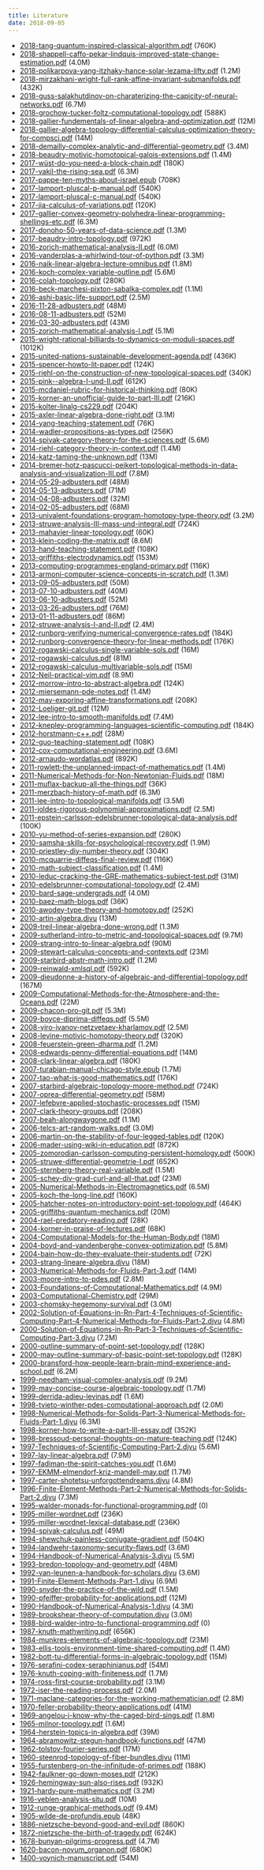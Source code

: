 ```yaml
---
title: Literature
date: 2018-09-05
---
```


- [2018-tang-quantum-inspired-classical-algorithm.pdf](/2018-tang-quantum-inspired-classical-algorithm.pdf) (760K)
- [2018-shappell-caffo-pekar-lindquis-improved-state-change-estimation.pdf](/2018-shappell-caffo-pekar-lindquis-improved-state-change-estimation.pdf) (4.0M)
- [2018-polikarpova-yang-itzhaky-hance-solar-lezama-lifty.pdf](/2018-polikarpova-yang-itzhaky-hance-solar-lezama-lifty.pdf) (1.2M)
- [2018-mirzakhani-wright-full-rank-affine-invariant-submanifolds.pdf](/2018-mirzakhani-wright-full-rank-affine-invariant-submanifolds.pdf) (432K)
- [2018-guss-salakhutdinov-on-charaterizing-the-capicity-of-neural-networks.pdf](/2018-guss-salakhutdinov-on-charaterizing-the-capicity-of-neural-networks.pdf) (6.7M)
- [2018-grochow-tucker-foltz-computational-topology.pdf](/2018-grochow-tucker-foltz-computational-topology.pdf) (588K)
- [2018-gallier-fundementals-of-linear-algebra-and-optimization.pdf](/2018-gallier-fundementals-of-linear-algebra-and-optimization.pdf) (12M)
- [2018-gallier-algebra-topology-differential-calculus-optimization-theory-for-compsci.pdf](/2018-gallier-algebra-topology-differential-calculus-optimization-theory-for-compsci.pdf) (14M)
- [2018-demailly-complex-analytic-and-differential-geometry.pdf](/2018-demailly-complex-analytic-and-differential-geometry.pdf) (3.4M)
- [2018-beaudry-motivic-homotopical-galois-extensions.pdf](/2018-beaudry-motivic-homotopical-galois-extensions.pdf) (1.4M)
- [2017-wüst-do-you-need-a-block-chain.pdf](/2017-wüst-do-you-need-a-block-chain.pdf) (180K)
- [2017-vakil-the-rising-sea.pdf](/2017-vakil-the-rising-sea.pdf) (6.3M)
- [2017-pappe-ten-myths-about-israel.epub](/2017-pappe-ten-myths-about-israel.epub) (708K)
- [2017-lamport-pluscal-p-manual.pdf](/2017-lamport-pluscal-p-manual.pdf) (540K)
- [2017-lamport-pluscal-c-manual.pdf](/2017-lamport-pluscal-c-manual.pdf) (540K)
- [2017-jia-calculus-of-variations.pdf](/2017-jia-calculus-of-variations.pdf) (120K)
- [2017-gallier-convex-geometry-polyhedra-linear-programming-shellings-etc.pdf](/2017-gallier-convex-geometry-polyhedra-linear-programming-shellings-etc.pdf) (6.3M)
- [2017-donoho-50-years-of-data-science.pdf](/2017-donoho-50-years-of-data-science.pdf) (1.3M)
- [2017-beaudry-intro-topology.pdf](/2017-beaudry-intro-topology.pdf) (972K)
- [2016-zorich-mathematical-analysis-II.pdf](/2016-zorich-mathematical-analysis-II.pdf) (6.0M)
- [2016-vanderplas-a-whirlwind-tour-of-python.pdf](/2016-vanderplas-a-whirlwind-tour-of-python.pdf) (3.3M)
- [2016-naik-linear-algebra-lecture-omnibus.pdf](/2016-naik-linear-algebra-lecture-omnibus.pdf) (1.8M)
- [2016-koch-complex-variable-outline.pdf](/2016-koch-complex-variable-outline.pdf) (5.6M)
- [2016-colah-topology.pdf](/2016-colah-topology.pdf) (280K)
- [2016-beck-marchesi-pixton-sabalka-complex.pdf](/2016-beck-marchesi-pixton-sabalka-complex.pdf) (1.1M)
- [2016-ashi-basic-life-support.pdf](/2016-ashi-basic-life-support.pdf) (2.5M)
- [2016-11-28-adbusters.pdf](/2016-11-28-adbusters.pdf) (48M)
- [2016-08-11-adbusters.pdf](/2016-08-11-adbusters.pdf) (52M)
- [2016-03-30-adbusters.pdf](/2016-03-30-adbusters.pdf) (43M)
- [2015-zorich-mathematical-analysis-I.pdf](/2015-zorich-mathematical-analysis-I.pdf) (5.1M)
- [2015-wright-rational-billiards-to-dynamics-on-moduli-spaces.pdf](/2015-wright-rational-billiards-to-dynamics-on-moduli-spaces.pdf) (1012K)
- [2015-united-nations-sustainable-development-agenda.pdf](/2015-united-nations-sustainable-development-agenda.pdf) (436K)
- [2015-spencer-howto-lit-paper.pdf](/2015-spencer-howto-lit-paper.pdf) (124K)
- [2015-riehl-on-the-construction-of-new-topological-spaces.pdf](/2015-riehl-on-the-construction-of-new-topological-spaces.pdf) (340K)
- [2015-pink--algebra-I-und-II.pdf](/2015-pink--algebra-I-und-II.pdf) (612K)
- [2015-mcdaniel-rubric-for-historical-thinking.pdf](/2015-mcdaniel-rubric-for-historical-thinking.pdf) (80K)
- [2015-korner-an-unofficial-guide-to-part-III.pdf](/2015-korner-an-unofficial-guide-to-part-III.pdf) (216K)
- [2015-kolter-linalg-cs229.pdf](/2015-kolter-linalg-cs229.pdf) (204K)
- [2015-axler-linear-algebra-done-right.pdf](/2015-axler-linear-algebra-done-right.pdf) (3.1M)
- [2014-yang-teaching-statement.pdf](/2014-yang-teaching-statement.pdf) (76K)
- [2014-wadler-propositions-as-types.pdf](/2014-wadler-propositions-as-types.pdf) (256K)
- [2014-spivak-category-theory-for-the-sciences.pdf](/2014-spivak-category-theory-for-the-sciences.pdf) (5.6M)
- [2014-riehl-category-theory-in-context.pdf](/2014-riehl-category-theory-in-context.pdf) (1.4M)
- [2014-katz-taming-the-unknown.pdf](/2014-katz-taming-the-unknown.pdf) (13M)
- [2014-bremer-hotz-pascucci-peikert-topological-methods-in-data-analysis-and-visualization-III.pdf](/2014-bremer-hotz-pascucci-peikert-topological-methods-in-data-analysis-and-visualization-III.pdf) (7.8M)
- [2014-05-29-adbusters.pdf](/2014-05-29-adbusters.pdf) (48M)
- [2014-05-13-adbusters.pdf](/2014-05-13-adbusters.pdf) (71M)
- [2014-04-08-adbusters.pdf](/2014-04-08-adbusters.pdf) (32M)
- [2014-02-05-adbusters.pdf](/2014-02-05-adbusters.pdf) (68M)
- [2013-univalent-foundations-program-homotopy-type-theory.pdf](/2013-univalent-foundations-program-homotopy-type-theory.pdf) (3.2M)
- [2013-struwe-analysis-III-mass-und-integral.pdf](/2013-struwe-analysis-III-mass-und-integral.pdf) (724K)
- [2013-mahavier-linear-topology.pdf](/2013-mahavier-linear-topology.pdf) (60K)
- [2013-klein-coding-the-matrix.pdf](/2013-klein-coding-the-matrix.pdf) (8.6M)
- [2013-hand-teaching-statement.pdf](/2013-hand-teaching-statement.pdf) (108K)
- [2013-griffiths-electrodynamics.pdf](/2013-griffiths-electrodynamics.pdf) (153M)
- [2013-computing-programmes-england-primary.pdf](/2013-computing-programmes-england-primary.pdf) (116K)
- [2013-armoni-computer-science-concepts-in-scratch.pdf](/2013-armoni-computer-science-concepts-in-scratch.pdf) (1.3M)
- [2013-09-05-adbusters.pdf](/2013-09-05-adbusters.pdf) (50M)
- [2013-07-10-adbusters.pdf](/2013-07-10-adbusters.pdf) (40M)
- [2013-06-10-adbusters.pdf](/2013-06-10-adbusters.pdf) (52M)
- [2013-03-26-adbusters.pdf](/2013-03-26-adbusters.pdf) (76M)
- [2013-01-11-adbusters.pdf](/2013-01-11-adbusters.pdf) (86M)
- [2012-struwe-analysis-I-and-II.pdf](/2012-struwe-analysis-I-and-II.pdf) (2.4M)
- [2012-runborg-verifying-numerical-convergence-rates.pdf](/2012-runborg-verifying-numerical-convergence-rates.pdf) (184K)
- [2012-runborg-convergence-theory-for-linear-methods.pdf](/2012-runborg-convergence-theory-for-linear-methods.pdf) (176K)
- [2012-rogawski-calculus-single-variable-sols.pdf](/2012-rogawski-calculus-single-variable-sols.pdf) (16M)
- [2012-rogawski-calculus.pdf](/2012-rogawski-calculus.pdf) (81M)
- [2012-rogawski-calculus-multivariable-sols.pdf](/2012-rogawski-calculus-multivariable-sols.pdf) (15M)
- [2012-Neil-practical-vim.pdf](/2012-Neil-practical-vim.pdf) (8.9M)
- [2012-morrow-intro-to-abstract-algebra.pdf](/2012-morrow-intro-to-abstract-algebra.pdf) (124K)
- [2012-miersemann-pde-notes.pdf](/2012-miersemann-pde-notes.pdf) (1.4M)
- [2012-may-exporing-affine-transformations.pdf](/2012-may-exporing-affine-transformations.pdf) (208K)
- [2012-Loeliger-git.pdf](/2012-Loeliger-git.pdf) (12M)
- [2012-lee-intro-to-smooth-manifolds.pdf](/2012-lee-intro-to-smooth-manifolds.pdf) (7.4M)
- [2012-knepley-programming-languages-scientific-computing.pdf](/2012-knepley-programming-languages-scientific-computing.pdf) (184K)
- [2012-horstmann-c++.pdf](/2012-horstmann-c++.pdf) (28M)
- [2012-guo-teaching-statement.pdf](/2012-guo-teaching-statement.pdf) (108K)
- [2012-cox-computational-engineering.pdf](/2012-cox-computational-engineering.pdf) (3.6M)
- [2012-arnaudo-wordatlas.pdf](/2012-arnaudo-wordatlas.pdf) (892K)
- [2011-rowlett-the-unplanned-impact-of-mathematics.pdf](/2011-rowlett-the-unplanned-impact-of-mathematics.pdf) (1.4M)
- [2011-Numerical-Methods-for-Non-Newtonian-Fluids.pdf](/2011-Numerical-Methods-for-Non-Newtonian-Fluids.pdf) (18M)
- [2011-muflax-backup-all-the-things.pdf](/2011-muflax-backup-all-the-things.pdf) (36K)
- [2011-merzbach-history-of-math.pdf](/2011-merzbach-history-of-math.pdf) (6.3M)
- [2011-lee-intro-to-topological-manifolds.pdf](/2011-lee-intro-to-topological-manifolds.pdf) (3.5M)
- [2011-joldes-rigorous-polynomial-approximations.pdf](/2011-joldes-rigorous-polynomial-approximations.pdf) (2.5M)
- [2011-epstein-carlsson-edelsbrunner-topological-data-analysis.pdf](/2011-epstein-carlsson-edelsbrunner-topological-data-analysis.pdf) (100K)
- [2010-yu-method-of-series-expansion.pdf](/2010-yu-method-of-series-expansion.pdf) (280K)
- [2010-samsha-skills-for-psychological-recovery.pdf](/2010-samsha-skills-for-psychological-recovery.pdf) (1.9M)
- [2010-priestley-diy-number-theory.pdf](/2010-priestley-diy-number-theory.pdf) (304K)
- [2010-mcquarrie-diffeqs-final-review.pdf](/2010-mcquarrie-diffeqs-final-review.pdf) (116K)
- [2010-math-subject-classification.pdf](/2010-math-subject-classification.pdf) (1.4M)
- [2010-leduc-cracking-the-GRE-mathematics-subject-test.pdf](/2010-leduc-cracking-the-GRE-mathematics-subject-test.pdf) (31M)
- [2010-edelsbrunner-computational-topology.pdf](/2010-edelsbrunner-computational-topology.pdf) (2.4M)
- [2010-bard-sage-undergrads.pdf](/2010-bard-sage-undergrads.pdf) (4.0M)
- [2010-baez-math-blogs.pdf](/2010-baez-math-blogs.pdf) (36K)
- [2010-awodey-type-theory-and-homotopy.pdf](/2010-awodey-type-theory-and-homotopy.pdf) (252K)
- [2010-artin-algebra.djvu](/2010-artin-algebra.djvu) (13M)
- [2009-treil-linear-algebra-done-wrong.pdf](/2009-treil-linear-algebra-done-wrong.pdf) (1.3M)
- [2009-sutherland-intro-to-metric-and-topological-spaces.pdf](/2009-sutherland-intro-to-metric-and-topological-spaces.pdf) (9.7M)
- [2009-strang-intro-to-linear-algebra.pdf](/2009-strang-intro-to-linear-algebra.pdf) (90M)
- [2009-stewart-calculus-concepts-and-contexts.pdf](/2009-stewart-calculus-concepts-and-contexts.pdf) (23M)
- [2009-starbird-abstr-math-intro.pdf](/2009-starbird-abstr-math-intro.pdf) (1.2M)
- [2009-reinwald-xmlsql.pdf](/2009-reinwald-xmlsql.pdf) (592K)
- [2009-dieudonne-a-history-of-algebraic-and-differential-topology.pdf](/2009-dieudonne-a-history-of-algebraic-and-differential-topology.pdf) (167M)
- [2009-Computational-Methods-for-the-Atmosphere-and-the-Oceans.pdf](/2009-Computational-Methods-for-the-Atmosphere-and-the-Oceans.pdf) (22M)
- [2009-chacon-pro-git.pdf](/2009-chacon-pro-git.pdf) (5.3M)
- [2009-boyce-diprima-diffeqs.pdf](/2009-boyce-diprima-diffeqs.pdf) (5.5M)
- [2008-yiro-ivanov-netzvetaev-kharlamov.pdf](/2008-yiro-ivanov-netzvetaev-kharlamov.pdf) (2.5M)
- [2008-levine-motivic-homotopy-theory.pdf](/2008-levine-motivic-homotopy-theory.pdf) (320K)
- [2008-feuerstein-green-dharma.pdf](/2008-feuerstein-green-dharma.pdf) (1.2M)
- [2008-edwards-penny-differential-equations.pdf](/2008-edwards-penny-differential-equations.pdf) (14M)
- [2008-clark-linear-algebra.pdf](/2008-clark-linear-algebra.pdf) (180K)
- [2007-turabian-manual-chicago-style.epub](/2007-turabian-manual-chicago-style.epub) (1.7M)
- [2007-tao-what-is-good-mathematics.pdf](/2007-tao-what-is-good-mathematics.pdf) (176K)
- [2007-starbird-algebraic-topology-moore-method.pdf](/2007-starbird-algebraic-topology-moore-method.pdf) (724K)
- [2007-oprea-differential-geometry.pdf](/2007-oprea-differential-geometry.pdf) (58M)
- [2007-lefebvre-applied-stochastic-processes.pdf](/2007-lefebvre-applied-stochastic-processes.pdf) (15M)
- [2007-clark-theory-groups.pdf](/2007-clark-theory-groups.pdf) (208K)
- [2007-beah-alongwaygone.pdf](/2007-beah-alongwaygone.pdf) (1.1M)
- [2006-telcs-art-random-walks.pdf](/2006-telcs-art-random-walks.pdf) (3.0M)
- [2006-martin-on-the-stability-of-four-legged-tables.pdf](/2006-martin-on-the-stability-of-four-legged-tables.pdf) (120K)
- [2006-mader-using-wiki-in-education.pdf](/2006-mader-using-wiki-in-education.pdf) (872K)
- [2005-zomorodian-carlsson-computing-persistent-homology.pdf](/2005-zomorodian-carlsson-computing-persistent-homology.pdf) (500K)
- [2005-struwe-differential-geometrie-I.pdf](/2005-struwe-differential-geometrie-I.pdf) (652K)
- [2005-sternberg-theory-real-variable.pdf](/2005-sternberg-theory-real-variable.pdf) (1.5M)
- [2005-schey-div-grad-curl-and-all-that.pdf](/2005-schey-div-grad-curl-and-all-that.pdf) (23M)
- [2005-Numerical-Methods-in-Electromagnetics.pdf](/2005-Numerical-Methods-in-Electromagnetics.pdf) (6.5M)
- [2005-koch-the-long-line.pdf](/2005-koch-the-long-line.pdf) (160K)
- [2005-hatcher-notes-on-introductory-point-set-topology.pdf](/2005-hatcher-notes-on-introductory-point-set-topology.pdf) (464K)
- [2005-griffiths-quantum-mechanics.pdf](/2005-griffiths-quantum-mechanics.pdf) (20M)
- [2004-rael-predatory-reading.pdf](/2004-rael-predatory-reading.pdf) (28K)
- [2004-korner-in-praise-of-lectures.pdf](/2004-korner-in-praise-of-lectures.pdf) (68K)
- [2004-Computational-Models-for-the-Human-Body.pdf](/2004-Computational-Models-for-the-Human-Body.pdf) (18M)
- [2004-boyd-and-vandenberghe-convex-optimization.pdf](/2004-boyd-and-vandenberghe-convex-optimization.pdf) (5.8M)
- [2004-bain-how-do-they-evaluate-their-students.pdf](/2004-bain-how-do-they-evaluate-their-students.pdf) (72K)
- [2003-strang-lineare-algebra.djvu](/2003-strang-lineare-algebra.djvu) (18M)
- [2003-Numerical-Methods-for-Fluids-Part-3.pdf](/2003-Numerical-Methods-for-Fluids-Part-3.pdf) (14M)
- [2003-moore-intro-to-pdes.pdf](/2003-moore-intro-to-pdes.pdf) (2.8M)
- [2003-Foundations-of-Computational-Mathematics.pdf](/2003-Foundations-of-Computational-Mathematics.pdf) (4.9M)
- [2003-Computational-Chemistry.pdf](/2003-Computational-Chemistry.pdf) (29M)
- [2003-chomsky-hegemony-survival.pdf](/2003-chomsky-hegemony-survival.pdf) (3.0M)
- [2002-Solution-of-Equations-in-Rn-Part-4-Techniques-of-Scientific-Computing-Part-4-Numerical-Methods-for-Fluids-Part-2.djvu](/2002-Solution-of-Equations-in-Rn-Part-4-Techniques-of-Scientific-Computing-Part-4-Numerical-Methods-for-Fluids-Part-2.djvu) (4.8M)
- [2000-Solution-of-Equations-in-Rn-Part-3-Techniques-of-Scientific-Computing-Part-3.djvu](/2000-Solution-of-Equations-in-Rn-Part-3-Techniques-of-Scientific-Computing-Part-3.djvu) (7.2M)
- [2000-outline-summary-of-point-set-topology.pdf](/2000-outline-summary-of-point-set-topology.pdf) (128K)
- [2000-may-outline-summary-of-basic-point-set-topology.pdf](/2000-may-outline-summary-of-basic-point-set-topology.pdf) (128K)
- [2000-bransford-how-people-learn-brain-mind-experience-and-school.pdf](/2000-bransford-how-people-learn-brain-mind-experience-and-school.pdf) (6.2M)
- [1999-needham-visual-complex-analysis.pdf](/1999-needham-visual-complex-analysis.pdf) (9.2M)
- [1999-may-concise-course-algebraic-topology.pdf](/1999-may-concise-course-algebraic-topology.pdf) (1.7M)
- [1999-derrida-adieu-levinas.pdf](/1999-derrida-adieu-levinas.pdf) (1.6M)
- [1998-tvieto-winther-pdes-computational-approach.pdf](/1998-tvieto-winther-pdes-computational-approach.pdf) (2.0M)
- [1998-Numerical-Methods-for-Solids-Part-3-Numerical-Methods-for-Fluids-Part-1.djvu](/1998-Numerical-Methods-for-Solids-Part-3-Numerical-Methods-for-Fluids-Part-1.djvu) (6.3M)
- [1998-korner-how-to-write-a-part-III-essay.pdf](/1998-korner-how-to-write-a-part-III-essay.pdf) (352K)
- [1998-bressoud-personal-thoughts-on-mature-teaching.pdf](/1998-bressoud-personal-thoughts-on-mature-teaching.pdf) (124K)
- [1997-Techniques-of-Scientific-Computing-Part-2.djvu](/1997-Techniques-of-Scientific-Computing-Part-2.djvu) (5.6M)
- [1997-lay-linear-algebra.pdf](/1997-lay-linear-algebra.pdf) (7.9M)
- [1997-fadiman-the-spirit-catches-you.pdf](/1997-fadiman-the-spirit-catches-you.pdf) (1.6M)
- [1997-EKMM-elmendorf-kriz-mandell-may.pdf](/1997-EKMM-elmendorf-kriz-mandell-may.pdf) (1.7M)
- [1997-carter-shotetsu-unforgottendreams.djvu](/1997-carter-shotetsu-unforgottendreams.djvu) (4.8M)
- [1996-Finite-Element-Methods-Part-2-Numerical-Methods-for-Solids-Part-2.djvu](/1996-Finite-Element-Methods-Part-2-Numerical-Methods-for-Solids-Part-2.djvu) (7.3M)
- [1995-walder-monads-for-functional-programming.pdf](/1995-walder-monads-for-functional-programming.pdf) (0)
- [1995-miller-wordnet.pdf](/1995-miller-wordnet.pdf) (236K)
- [1995-miller-wordnet-lexical-database.pdf](/1995-miller-wordnet-lexical-database.pdf) (236K)
- [1994-spivak-calculus.pdf](/1994-spivak-calculus.pdf) (49M)
- [1994-shewchuk-painless-conjugate-gradient.pdf](/1994-shewchuk-painless-conjugate-gradient.pdf) (504K)
- [1994-landwehr-taxonomy-security-flaws.pdf](/1994-landwehr-taxonomy-security-flaws.pdf) (3.6M)
- [1994-Handbook-of-Numerical-Analysis-3.djvu](/1994-Handbook-of-Numerical-Analysis-3.djvu) (5.5M)
- [1993-bredon-topology-and-geometry.pdf](/1993-bredon-topology-and-geometry.pdf) (48M)
- [1992-van-leunen-a-handbook-for-scholars.djvu](/1992-van-leunen-a-handbook-for-scholars.djvu) (3.6M)
- [1991-Finite-Element-Methods-Part-1.djvu](/1991-Finite-Element-Methods-Part-1.djvu) (6.9M)
- [1990-snyder-the-practice-of-the-wild.pdf](/1990-snyder-the-practice-of-the-wild.pdf) (1.5M)
- [1990-pfeiffer-probability-for-applications.pdf](/1990-pfeiffer-probability-for-applications.pdf) (12M)
- [1990-Handbook-of-Numerical-Analysis-1.djvu](/1990-Handbook-of-Numerical-Analysis-1.djvu) (4.3M)
- [1989-brookshear-theory-of-computation.djvu](/1989-brookshear-theory-of-computation.djvu) (3.0M)
- [1988-bird-walder-intro-to-functional-programming.pdf](/1988-bird-walder-intro-to-functional-programming.pdf) (0)
- [1987-knuth-mathwriting.pdf](/1987-knuth-mathwriting.pdf) (656K)
- [1984-munkres-elements-of-algebraic-topology.pdf](/1984-munkres-elements-of-algebraic-topology.pdf) (23M)
- [1983-ellis-tools-environment-time-shared-computing.pdf](/1983-ellis-tools-environment-time-shared-computing.pdf) (1.4M)
- [1982-bott-tu-differential-forms-in-algebraic-topology.pdf](/1982-bott-tu-differential-forms-in-algebraic-topology.pdf) (15M)
- [1976-serafini-codex-seraphinianus.pdf](/1976-serafini-codex-seraphinianus.pdf) (54M)
- [1976-knuth-coping-with-finiteness.pdf](/1976-knuth-coping-with-finiteness.pdf) (1.7M)
- [1974-ross-first-course-probability.pdf](/1974-ross-first-course-probability.pdf) (3.1M)
- [1972-iser-the-reading-process.pdf](/1972-iser-the-reading-process.pdf) (2.0M)
- [1971-maclane-categories-for-the-working-mathematician.pdf](/1971-maclane-categories-for-the-working-mathematician.pdf) (2.8M)
- [1970-feller-probability-theory-applications.pdf](/1970-feller-probability-theory-applications.pdf) (41M)
- [1969-angelou-i-know-why-the-caged-bird-sings.pdf](/1969-angelou-i-know-why-the-caged-bird-sings.pdf) (1.8M)
- [1965-milnor-topology.pdf](/1965-milnor-topology.pdf) (1.6M)
- [1964-herstein-topics-in-algebra.pdf](/1964-herstein-topics-in-algebra.pdf) (39M)
- [1964-abramowitz-stegun-handbook-functions.pdf](/1964-abramowitz-stegun-handbook-functions.pdf) (47M)
- [1962-tolstov-fourier-series.pdf](/1962-tolstov-fourier-series.pdf) (17M)
- [1960-steenrod-topology-of-fiber-bundles.djvu](/1960-steenrod-topology-of-fiber-bundles.djvu) (11M)
- [1955-furstenberg-on-the-infinitude-of-primes.pdf](/1955-furstenberg-on-the-infinitude-of-primes.pdf) (188K)
- [1942-faulkner-go-down-moses.pdf](/1942-faulkner-go-down-moses.pdf) (212K)
- [1926-hemingway-sun-also-rises.pdf](/1926-hemingway-sun-also-rises.pdf) (932K)
- [1921-hardy-pure-mathematics.pdf](/1921-hardy-pure-mathematics.pdf) (3.2M)
- [1916-veblen-analysis-situ.pdf](/1916-veblen-analysis-situ.pdf) (10M)
- [1912-runge-graphical-methods.pdf](/1912-runge-graphical-methods.pdf) (9.4M)
- [1905-wilde-de-profundis.epub](/1905-wilde-de-profundis.epub) (48K)
- [1886-nietzsche-beyond-good-and-evil.pdf](/1886-nietzsche-beyond-good-and-evil.pdf) (860K)
- [1872-nietzsche-the-birth-of-tragedy.pdf](/1872-nietzsche-the-birth-of-tragedy.pdf) (624K)
- [1678-bunyan-pilgrims-progress.pdf](/1678-bunyan-pilgrims-progress.pdf) (4.7M)
- [1620-bacon-novum_organon.pdf](/1620-bacon-novum_organon.pdf) (680K)
- [1400-voynich-manuscript.pdf](/1400-voynich-manuscript.pdf) (54M)

